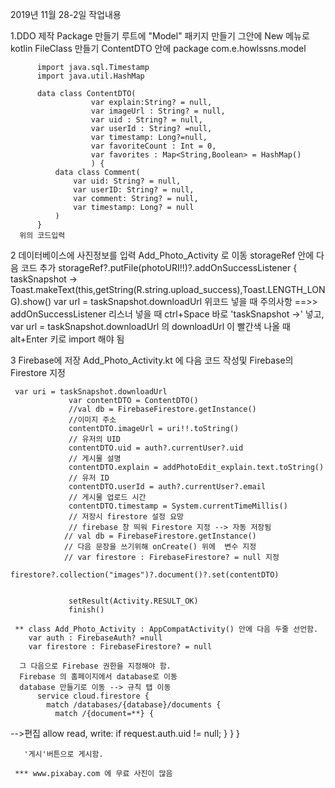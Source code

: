 2019년 11월 28-2일 작업내용

  1.DDO 제작
    Package 만들기
      루트에 "Model" 패키지 만들기
      그안에 New 메뉴로 kotlin FileClass 만들기
      ContentDTO 안에
          package com.e.howlssns.model
          
          import java.sql.Timestamp
          import java.util.HashMap
          
          data class ContentDTO(
                      var explain:String? = null,
                      var imageUrl : String? = null,
                      var uid : String? = null,
                      var userId : String? =null,
                      var timestamp: Long?=null,
                      var favoriteCount : Int = 0,
                      var favorites : Map<String,Boolean> = HashMap()
                      ) {
              data class Comment(
                  var uid: String? = null,
                  var userID: String? = null,
                  var comment: String? = null,
                  var timestamp: Long? = null
              )
          } 
      위의 코드입력
   2 데이터베이스에 사진정보를 입력
     Add_Photo_Activity 로 이동
        storageRef 안에 다음 코드 추가
           storageRef?.putFile(photoURI!!)?.addOnSuccessListener { taskSnapshot ->
                       Toast.makeText(this,getString(R.string.upload_success),Toast.LENGTH_LONG).show()
                       var url = taskSnapshot.downloadUrl 
           위코드 넣을 때 주의사항 ==>> addOnSuccessListener 리스너 넣을 때 ctrl+Space 바로 'taskSnapshot ->' 넣고,
                        var url = taskSnapshot.downloadUrl 의 downloadUrl 이 빨간색 나올 때 alt+Enter 키로 import 해야 됨
                          
   3 Firebase에 저장 Add_Photo_Activity.kt 에 다음 코드 작성및 Firebase의 Firestore 지정
   
     var uri = taskSnapshot.downloadUrl
                 var contentDTO = ContentDTO()
                 //val db = FirebaseFirestore.getInstance()
                 //이미지 주소
                 contentDTO.imageUrl = uri!!.toString()
                 // 유저의 UID
                 contentDTO.uid = auth?.currentUser?.uid
                 // 게시물 설명
                 contentDTO.explain = addPhotoEdit_explain.text.toString()
                 // 유저 ID
                 contentDTO.userId = auth?.currentUser?.email
                 // 게시물 업로드 시간
                 contentDTO.timestamp = System.currentTimeMillis()
                 // 저장시 firestore 설정 요망
                 // firebase 창 띄워 Firestore 지정 --> 자동 저장됨
                // val db = FirebaseFirestore.getInstance()
                // 다음 문장을 쓰기위해 onCreate() 위에  변수 지정
                // var firestore : FirebaseFirestore? = null 지정
                 firestore?.collection("images")?.document()?.set(contentDTO)
                 
     
                 setResult(Activity.RESULT_OK)
                 finish()
      
     ** class Add_Photo_Activity : AppCompatActivity() 안에 다음 두줄 선언함.
        var auth : FirebaseAuth? =null
        var firestore : FirebaseFirestore? = null
      
      그 다음으로 Firebase 권한을 지정해야 함.
      Firebase 의 홈페이지에서 database로 이동
      database 만들기로 이동 --> 규칙 탭 이동 
          service cloud.firestore {
            match /databases/{database}/documents {
              match /{document=**} {
   -->편집     allow read, write: if request.auth.uid != null;
              }
            }
          }
          
       '게시'버튼으로 게시함.
                 
     *** www.pixabay.com 에 무료 사진이 많음
     